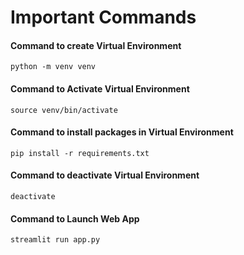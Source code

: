 # Important Commands

#### Command to create Virtual Environment
`python -m venv venv`

#### Command to Activate Virtual Environment
`source venv/bin/activate`

#### Command to install packages in Virtual Environment
`pip install -r requirements.txt`

#### Command to deactivate Virtual Environment
`deactivate`

#### Command to Launch Web App
`streamlit run app.py`
